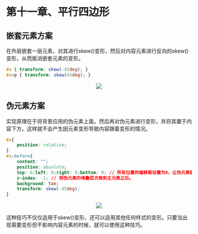 # 第十一章、平行四边形

## 嵌套元素方案

在外层嵌套一层元素，对其进行skew()变形，然后对内容元素进行反向的skew()变形，从而抵消嵌套元素的变形。

```css
#a { transform: skew(-45deg); }
#a>p { transform: skew(45deg); }
```

<div align=center><img src="/note/images/css-secret/11/1.png"></div>  

## 伪元素方案

实现原理在于将背景应用的伪元素上面，然后再对伪元素进行变形，并将其置于内容下方。这样就不会产生因元素变形导致内容跟着变形的情况。

```css
#a{
    position: relative;
}
#a:before{
    content: "";
    position: absolute;
    top: 0;left: 0;right: 0;bottom: 0; // 所有位置的偏移都设置为0，让伪元素能够自适应主元素的尺寸。
    z-index: -1; // 将伪元素的堆叠层次推到主元素之后。
    background: tan;
    transform: skew(-45deg);
}
```

<div align=center><img src="/note/images/css-secret/11/2.png"></div>  

这种技巧不仅仅适用于skew()变形，还可以适用其他任何样式的变形。只要当出现需要变形但不影响内容元素的时候，就可以使用这种技巧。
